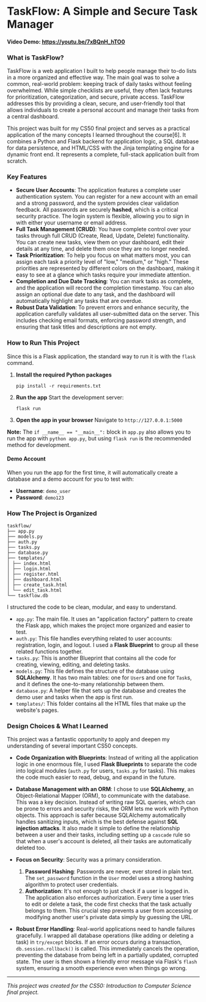 # TaskFlow: A Simple and Secure Task Manager

#### Video Demo: https://youtu.be/7xBQnH_hTO0

### What is TaskFlow?

TaskFlow is a web application I built to help people manage their to-do lists in a more organized and effective way. The main goal was to solve a common, real-world problem: keeping track of daily tasks without feeling overwhelmed. While simple checklists are useful, they often lack features for prioritization, categorization, and secure, private access. TaskFlow addresses this by providing a clean, secure, and user-friendly tool that allows individuals to create a personal account and manage their tasks from a central dashboard.

This project was built for my CS50 final project and serves as a practical application of the many concepts I learned throughout the course[6]. It combines a Python and Flask backend for application logic, a SQL database for data persistence, and HTML/CSS with the Jinja templating engine for a dynamic front end. It represents a complete, full-stack application built from scratch.

### Key Features

-   **Secure User Accounts**: The application features a complete user authentication system. You can register for a new account with an email and a strong password, and the system provides clear validation feedback. All passwords are securely **hashed**, which is a critical security practice. The login system is flexible, allowing you to sign in with either your username or email address.
-   **Full Task Management (CRUD)**: You have complete control over your tasks through full CRUD (Create, Read, Update, Delete) functionality. You can create new tasks, view them on your dashboard, edit their details at any time, and delete them once they are no longer needed.
-   **Task Prioritization**: To help you focus on what matters most, you can assign each task a priority level of "low," "medium," or "high." These priorities are represented by different colors on the dashboard, making it easy to see at a glance which tasks require your immediate attention.
-   **Completion and Due Date Tracking**: You can mark tasks as complete, and the application will record the completion timestamp. You can also assign an optional due date to any task, and the dashboard will automatically highlight any tasks that are overdue.
-   **Robust Data Validation**: To prevent errors and enhance security, the application carefully validates all user-submitted data on the server. This includes checking email formats, enforcing password strength, and ensuring that task titles and descriptions are not empty.

### How to Run This Project

Since this is a Flask application, the standard way to run it is with the `flask` command.

1.  **Install the required Python packages**
    ```
    pip install -r requirements.txt
    ```

2.  **Run the app**
    Start the development server:
    ```
    flask run
    ```

4.  **Open the app in your browser**
    Navigate to `http://127.0.0.1:5000`

**Note:** The `if __name__ == "__main__":` block in `app.py` also allows you to run the app with `python app.py`, but using `flask run` is the recommended method for development.

#### Demo Account

When you run the app for the first time, it will automatically create a database and a demo account for you to test with:
-   **Username**: `demo_user`
-   **Password**: `demo123`

### How The Project is Organized
```
taskflow/
├── app.py
├── models.py
├── auth.py
├── tasks.py
├── database.py
├── templates/
│ ├── index.html
│ ├── login.html
│ ├── register.html
│ ├── dashboard.html
│ ├── create_task.html
│ └── edit_task.html
└── taskflow.db
```

I structured the code to be clean, modular, and easy to understand.

-   `app.py`: The main file. It uses an "application factory" pattern to create the Flask app, which makes the project more organized and easier to test.
-   `auth.py`: This file handles everything related to user accounts: registration, login, and logout. I used a **Flask Blueprint** to group all these related functions together.
-   `tasks.py`: This is another Blueprint that contains all the code for creating, viewing, editing, and deleting tasks.
-   `models.py`: This file defines the structure of the database using **SQLAlchemy**. It has two main tables: one for `User`s and one for `Task`s, and it defines the one-to-many relationship between them.
-   `database.py`: A helper file that sets up the database and creates the demo user and tasks when the app is first run.
-   `templates/`: This folder contains all the HTML files that make up the website's pages.

### Design Choices & What I Learned

This project was a fantastic opportunity to apply and deepen my understanding of several important CS50 concepts.

-   **Code Organization with Blueprints**: Instead of writing all the application logic in one enormous file, I used **Flask Blueprints** to separate the code into logical modules (`auth.py` for users, `tasks.py` for tasks). This makes the code much easier to read, debug, and expand in the future.

-   **Database Management with an ORM**: I chose to use **SQLAlchemy**, an Object-Relational Mapper (ORM), to communicate with the database. This was a key decision. Instead of writing raw SQL queries, which can be prone to errors and security risks, the ORM lets me work with Python objects. This approach is safer because SQLAlchemy automatically handles sanitizing inputs, which is the best defense against **SQL injection attacks**. It also made it simple to define the relationship between a user and their tasks, including setting up a `cascade` rule so that when a user's account is deleted, all their tasks are automatically deleted too.

-   **Focus on Security**: Security was a primary consideration.
    1.  **Password Hashing**: Passwords are never, ever stored in plain text. The `set_password` function in the `User` model uses a strong hashing algorithm to protect user credentials.
    2.  **Authorization**: It's not enough to just check if a user is logged in. The application also enforces authorization. Every time a user tries to edit or delete a task, the code first checks that the task actually belongs to them. This crucial step prevents a user from accessing or modifying another user's private data simply by guessing the URL.

-   **Robust Error Handling**: Real-world applications need to handle failures gracefully. I wrapped all database operations (like adding or deleting a task) in `try/except` blocks. If an error occurs during a transaction, `db.session.rollback()` is called. This immediately cancels the operation, preventing the database from being left in a partially updated, corrupted state. The user is then shown a friendly error message via Flask's `flash` system, ensuring a smooth experience even when things go wrong.

---
*This project was created for the CS50: Introduction to Computer Science final project.*